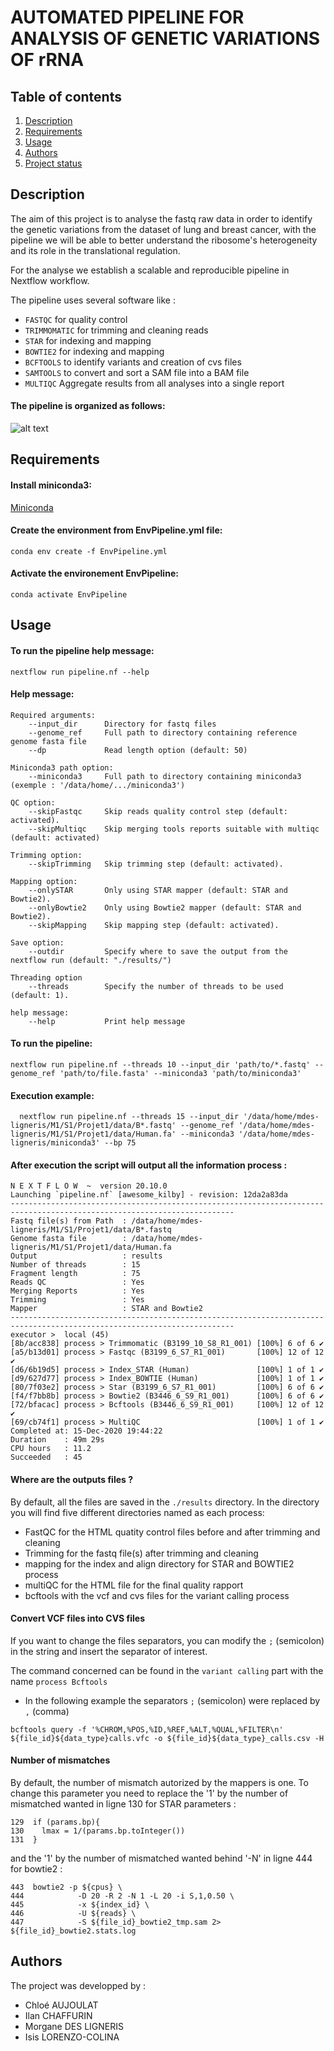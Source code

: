 # AUTOMATED PIPELINE FOR ANALYSIS OF GENETIC VARIATIONS OF rRNA

## Table of contents 
1. [Description](#descrp)
2. [Requirements](#req)
3. [Usage](#usage)
4. [Authors](#authors)
5. [Project status](#project)


<a name="descrp"></a> 

## Description

The aim of this project is to analyse the fastq raw data in order to identify the genetic variations from the dataset of lung and breast cancer, with the pipeline we will be able to better understand the ribosome's heterogeneity and its role in the translational regulation. 

For the analyse we establish a scalable and reproducible pipeline in Nextflow workflow. 

The pipeline uses several software like : 
* `FASTQC` for quality control 
* `TRIMMOMATIC` for trimming and cleaning reads
* `STAR` for indexing and mapping 
* `BOWTIE2` for indexing and mapping 
* `BCFTOOLS` to identify variants and creation of cvs files 
* `SAMTOOLS` to convert and sort a SAM file into a BAM file 
* `MULTIQC` Aggregate results from all analyses into a single report

#### The pipeline is organized as follows:  

![alt text](/img/schema-pipeline.png)

<a name="req"></a> 

## Requirements 

#### Install miniconda3: 

[Miniconda](https://docs.conda.io/en/latest/miniconda.html#linux-installers)

#### Create the environment from EnvPipeline.yml file: 
``` conda env create -f EnvPipeline.yml ```

#### Activate the environement EnvPipeline:
``` conda activate EnvPipeline ```

<a name="usage"></a> 

## Usage 

#### To run the pipeline help message: 

```nextflow
nextflow run pipeline.nf --help 
```

#### Help message: 
```
Required arguments:
    --input_dir      Directory for fastq files
    --genome_ref     Full path to directory containing reference genome fasta file
    --dp             Read length option (default: 50)

Miniconda3 path option:
    --miniconda3     Full path to directory containing miniconda3 (exemple : '/data/home/.../miniconda3')

QC option:
    --skipFastqc     Skip reads quality control step (default: activated).
    --skipMultiqc    Skip merging tools reports suitable with multiqc (default: activated)

Trimming option:
    --skipTrimming   Skip trimming step (default: activated).

Mapping option:
    --onlySTAR       Only using STAR mapper (default: STAR and Bowtie2).
    --onlyBowtie2    Only using Bowtie2 mapper (default: STAR and Bowtie2).
    --skipMapping    Skip mapping step (default: activated).

Save option:
    --outdir         Specify where to save the output from the nextflow run (default: "./results/")

Threading option   
    --threads        Specify the number of threads to be used (default: 1).

help message:
    --help           Print help message
```

#### To run the pipeline:

```nextflow
nextflow run pipeline.nf --threads 10 --input_dir 'path/to/*.fastq' --genome_ref 'path/to/file.fasta' --miniconda3 'path/to/miniconda3'
```

#### Execution example: 

```nextflow
  nextflow run pipeline.nf --threads 15 --input_dir '/data/home/mdes-ligneris/M1/S1/Projet1/data/B*.fastq' --genome_ref '/data/home/mdes-ligneris/M1/S1/Projet1/data/Human.fa' --miniconda3 '/data/home/mdes-ligneris/miniconda3' --bp 75
 ```

#### After execution the script will output all the information process : 

```shell
N E X T F L O W  ~  version 20.10.0
Launching `pipeline.nf` [awesome_kilby] - revision: 12da2a83da
------------------------------------------------------------------------------------------------------------------------
Fastq file(s) from Path  : /data/home/mdes-ligneris/M1/S1/Projet1/data/B*.fastq
Genome fasta file        : /data/home/mdes-ligneris/M1/S1/Projet1/data/Human.fa
Output                   : results
Number of threads        : 15
Fragment length          : 75
Reads QC                 : Yes
Merging Reports          : Yes
Trimming                 : Yes
Mapper                   : STAR and Bowtie2
------------------------------------------------------------------------------------------------------------------------
executor >  local (45)
[8b/acc838] process > Trimmomatic (B3199_10_S8_R1_001) [100%] 6 of 6 ✔
[a5/b13d01] process > Fastqc (B3199_6_S7_R1_001)       [100%] 12 of 12 ✔
[d6/6b19d5] process > Index_STAR (Human)               [100%] 1 of 1 ✔
[d9/627d77] process > Index_BOWTIE (Human)             [100%] 1 of 1 ✔
[80/7f03e2] process > Star (B3199_6_S7_R1_001)         [100%] 6 of 6 ✔
[f4/f7bb8b] process > Bowtie2 (B3446_6_S9_R1_001)      [100%] 6 of 6 ✔
[72/bfacac] process > Bcftools (B3446_6_S9_R1_001)     [100%] 12 of 12 ✔
[69/cb74f1] process > MultiQC                          [100%] 1 of 1 ✔
Completed at: 15-Dec-2020 19:44:22
Duration    : 49m 29s
CPU hours   : 11.2
Succeeded   : 45
```

#### Where are the outputs files ? 

By default, all the files are saved in the `./results` directory. In the directory you will find five different directories named as each process:  

* FastQC for the HTML quatity control files before and after trimming and cleaning 
* Trimming for the fastq file(s) after trimming and cleaning  
* mapping for the index and align directory for STAR and BOWTIE2 process 
* multiQC for the HTML file for the final quality rapport 
* bcftools with the vcf and cvs files for the variant calling process 

#### Convert VCF files into CVS files 

If you want to change the files separators, you can modify the `;` (semicolon) in the string and insert the separator of interest. 

The command concerned can be found in the `variant calling` part with the name `process Bcftools` 

* In the following example the separators `;` (semicolon) were replaced by `,` (comma)

```
bcftools query -f '%CHROM,%POS,%ID,%REF,%ALT,%QUAL,%FILTER\n' ${file_id}${data_type}calls.vfc -o ${file_id}${data_type}_calls.csv -H
```

#### 

#### Number of mismatches 

By default, the number of mismatch autorized by the mappers is one. To change this parameter you need to replace the '1' by the number of mismatched wanted in ligne 130 for STAR parameters :
```
129  if (params.bp){
130    lmax = 1/(params.bp.toInteger())
131  }
```

and the '1' by the number of mismatched wanted behind '-N' in ligne 444 for bowtie2 :
```
443  bowtie2 -p ${cpus} \
444            -D 20 -R 2 -N 1 -L 20 -i S,1,0.50 \
445            -x ${index_id} \
446            -U ${reads} \
447            -S ${file_id}_bowtie2_tmp.sam 2> ${file_id}_bowtie2.stats.log
```

#### 

<a name="authors"></a> 

## Authors 

The project was developped by : 

* Chloé AUJOULAT
* Ilan CHAFFURIN
* Morgane DES LIGNERIS
* Isis LORENZO-COLINA


<a name="project"></a> 



